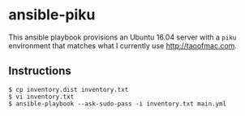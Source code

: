 # ansible-piku

This ansible playbook provisions an Ubuntu 16.04 server with a `piku` environment that matches what I currently use http://taoofmac.com.

## Instructions

```
$ cp inventory.dist inventory.txt
$ vi inventory.txt
$ ansible-playbook --ask-sudo-pass -i inventory.txt main.yml
```
